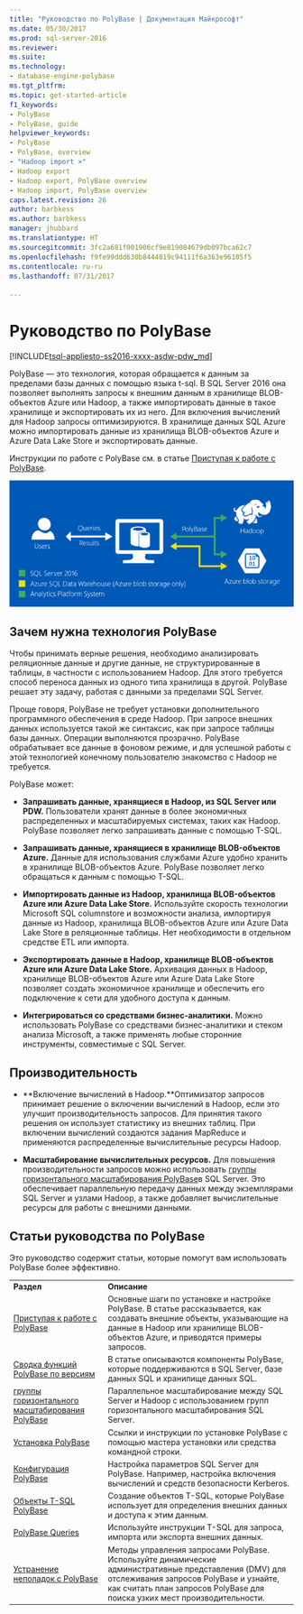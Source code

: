 ```yaml
---
title: "Руководство по PolyBase | Документация Майкрософт"
ms.date: 05/30/2017
ms.prod: sql-server-2016
ms.reviewer: 
ms.suite: 
ms.technology:
- database-engine-polybase
ms.tgt_pltfrm: 
ms.topic: get-started-article
f1_keywords:
- PolyBase
- PolyBase, guide
helpviewer_keywords:
- PolyBase
- PolyBase, overview
- "Hadoop import ×"
- Hadoop export
- Hadoop export, PolyBase overview
- Hadoop import, PolyBase overview
caps.latest.revision: 26
author: barbkess
ms.author: barbkess
manager: jhubbard
ms.translationtype: HT
ms.sourcegitcommit: 3fc2a681f001906cf9e819084679db097bca62c7
ms.openlocfilehash: f9fe99ddd630b8444819c94111f6a363e96105f5
ms.contentlocale: ru-ru
ms.lasthandoff: 07/31/2017

---
```

# <a name="polybase-guide"></a>Руководство по PolyBase
[!INCLUDE[tsql-appliesto-ss2016-xxxx-asdw-pdw_md](../../includes/tsql-appliesto-ss2016-xxxx-asdw-pdw-md.md)]

  PolyBase — это технология, которая обращается к данным за пределами базы данных с помощью языка t-sql.  В SQL Server 2016 она позволяет выполнять запросы к внешним данным в хранилище BLOB-объектов Azure или Hadoop, а также импортировать данные в такое хранилище и экспортировать их из него. Для включения вычислений для Hadoop запросы оптимизируются. В хранилище данных SQL Azure можно импортировать данные из хранилища BLOB-объектов Azure и Azure Data Lake Store и экспортировать данные.
  
  
 Инструкции по работе с PolyBase см. в статье [Приступая к работе с PolyBase](../../relational-databases/polybase/get-started-with-polybase.md).  
  
 ![Логическая схема использования PolyBase](../../relational-databases/polybase/media/polybase-logical.png "логическая схема использования PolyBase")  
  
## <a name="why-use-polybase"></a>Зачем нужна технология PolyBase  
Чтобы принимать верные решения, необходимо анализировать реляционные данные и другие данные, не структурированные в таблицы, в частности с использованием Hadoop. Для этого требуется способ переноса данных из одного типа хранилища в другой. PolyBase решает эту задачу, работая с данными за пределами SQL Server.  
  
Проще говоря, PolyBase не требует установки дополнительного программного обеспечения в среде Hadoop. При запросе внешних данных используется такой же синтаксис, как при запросе таблицы базы данных. Операции выполняются прозрачно. PolyBase обрабатывает все данные в фоновом режиме, и для успешной работы с этой технологией конечному пользователю знакомство c Hadoop не требуется. 
  
 PolyBase может:  
  
-   **Запрашивать данные, хранящиеся в Hadoop, из SQL Server или PDW.** Пользователи хранят данные в более экономичных распределенных и масштабируемых системах, таких как Hadoop. PolyBase позволяет легко запрашивать данные с помощью T-SQL.  
  
-   **Запрашивать данные, хранящиеся в хранилище BLOB-объектов Azure.** Данные для использования службами Azure удобно хранить в хранилище BLOB-объектов Azure.  PolyBase позволяет легко обращаться к данным с помощью T-SQL.  
  
-   **Импортировать данные из Hadoop, хранилища BLOB-объектов Azure или Azure Data Lake Store.** Используйте скорость технологии Microsoft SQL columnstore и возможности анализа, импортируя данные из Hadoop, хранилища BLOB-объектов Azure или Azure Data Lake Store в реляционные таблицы. Нет необходимости в отдельном средстве ETL или импорта.  

-   **Экспортировать данные в Hadoop, хранилище BLOB-объектов Azure или Azure Data Lake Store.** Архивация данных в Hadoop, хранилище BLOB-объектов Azure или Azure Data Lake Store позволяет создать экономичное хранилище и обеспечить его подключение к сети для удобного доступа к данным.  
  
-   **Интегрироваться со средствами бизнес-аналитики.** Можно использовать PolyBase со средствами бизнес-аналитики и стеком анализа Microsoft, а также применять любые сторонние инструменты, совместимые с SQL Server.  
  
## <a name="performance"></a>Производительность  
  
-   **Включение вычислений в Hadoop.**Оптимизатор запросов принимает решение о включении вычислений в Hadoop, если это улучшит производительность запросов.  Для принятия такого решения он использует статистику из внешних таблиц.   При включении вычислений создаются задания MapReduce и применяются распределенные вычислительные ресурсы Hadoop.  
  
-   **Масштабирование вычислительных ресурсов.** Для повышения производительности запросов можно использовать [группы горизонтального масштабирования PolyBase](../../relational-databases/polybase/polybase-scale-out-groups.md)в SQL Server. Это обеспечивает параллельную передачу данных между экземплярами SQL Server и узлами Hadoop, а также добавляет вычислительные ресурсы для работы с внешними данными.  
  
## <a name="polybase-guide-topics"></a>Статьи руководства по PolyBase  
 Это руководство содержит статьи, которые помогут вам использовать PolyBase более эффективно.  
  
|||  
|-|-|  
|**Раздел**|**Описание**|  
|[Приступая к работе с PolyBase](../../relational-databases/polybase/get-started-with-polybase.md)|Основные шаги по установке и настройке PolyBase. В статье рассказывается, как создавать внешние объекты, указывающие на данные в Hadoop или хранилище BLOB-объектов Azure, и приводятся примеры запросов.|  
|[Сводка функций PolyBase по версиям](../../relational-databases/polybase/polybase-versioned-feature-summary.md)|В статье описываются компоненты PolyBase, которые поддерживаются в SQL Server, базе данных SQL и хранилище данных SQL.|  
|[группы горизонтального масштабирования PolyBase](../../relational-databases/polybase/polybase-scale-out-groups.md)|Параллельное масштабирование между SQL Server и Hadoop с использованием групп горизонтального масштабирования SQL Server.|  
|[Установка PolyBase](../../relational-databases/polybase/polybase-installation.md)|Ссылки и инструкции по установке PolyBase с помощью мастера установки или средства командной строки.|  
|[Конфигурация PolyBase](../../relational-databases/polybase/polybase-configuration.md)|Настройка параметров SQL Server для PolyBase.  Например, настройка включения вычислений и средств безопасности Kerberos.|  
|[Объекты T-SQL PolyBase](../../relational-databases/polybase/polybase-t-sql-objects.md)|Создание объектов T-SQL, которые PolyBase использует для определения внешних данных и доступа к этим данным.|  
|[PolyBase Queries](../../relational-databases/polybase/polybase-queries.md)|Используйте инструкции T-SQL для запроса, импорта или экспорта внешних данных.|  
|[Устранение неполадок c PolyBase](../../relational-databases/polybase/polybase-troubleshooting.md)|Методы управления запросами PolyBase. Используйте динамические административные представления (DMV) для отслеживания запросов PolyBase и узнайте, как считать план запросов PolyBase для поиска узких мест производительности.|  
  
  


